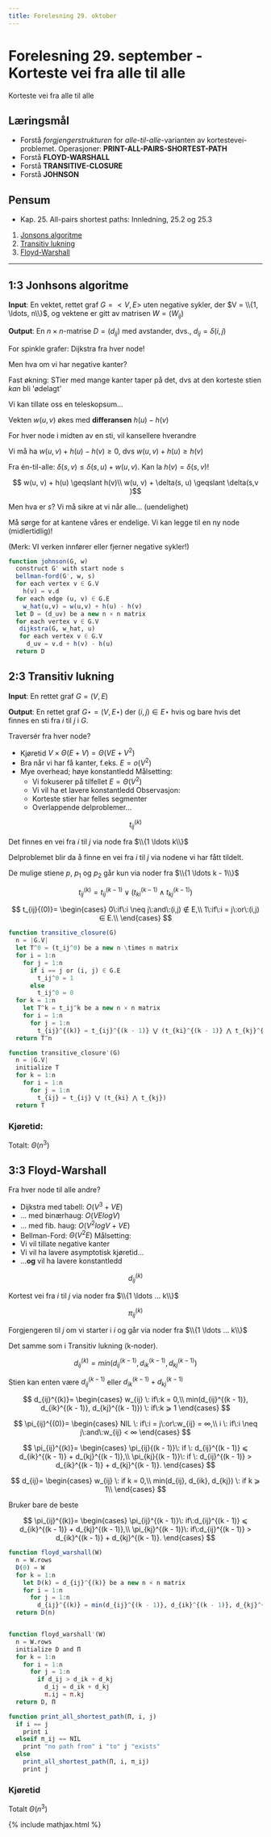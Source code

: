 ```yaml
---
title: Forelesning 29. oktober
---
```


# Forelesning 29. september - Korteste vei fra alle til alle
Korteste vei fra alle til alle

## Læringsmål
- Forstå _forgjengerstrukturen_ for _alle-til-alle_-varianten av kortestevei-problemet. Operasjoner: __PRINT-ALL-PAIRS-SHORTEST-PATH__
- Forstå __FLOYD-WARSHALL__
- Forstå __TRANSITIVE-CLOSURE__
- Forstå __JOHNSON__

## Pensum
- Kap. 25. All-pairs shortest paths: Innledning, 25.2 og 25.3

1. [Jonsons algoritme](#13-jonhsons-algoritme)
2. [Transitiv lukning](#23-transitiv-lukning)
3. [Floyd-Warshall](#33-floyd-warshall)

---

## 1:3 Jonhsons algoritme

__Input__: En vektet, rettet graf $G = <V,E>$ uten negative sykler, der $V = \\{1, \ldots, n\\}$, og vektene er gitt av matrisen $W = (W_{ij})$

__Output__: En $n × n$-matrise $D = (d_{ij})$ med avstander, dvs., $d_{ij} = \delta(i,j)$


For spinkle grafer: Dijkstra fra hver node!

Men hva om vi har negative kanter?

Fast økning: STier med mange kanter taper på det, dvs at den korteste stien _kan_ bli 'ødelagt'

Vi kan tillate oss en teleskopsum...


Vekten $w(u, v)$ økes med __differansen__ $h(u) - h(v)$

For hver node i midten av en sti, vil kansellere hverandre


Vi må ha $w(u, v) + h(u) - h(v) \geqslant 0$, dvs $w(u, v) + h(u) \geqslant h(v)$

Fra én-til-alle: $\delta(s, v) \leqslant \delta(s, u) + w(u, v)$. Kan la $h(v) = \delta(s, v)$!


$$ w(u, v) + h(u) \geqslant h(v)\\
w(u, v) + \delta(s, u) \geqslant \delta(s,v )$$

Men hva er $s$? Vi må sikre at vi når alle... (uendelighet)

Må sørge for at kantene våres er endelige. Vi kan legge til en ny node (midlertidlig)!

(Merk: VI verken innfører eller fjerner negative sykler!)


```julia
function johnson(G, w)
  construct G' with start node s
  bellman-ford(G', w, s)
  for each vertex v ∈ G.V
    h(v) = v.d
  for each edge (u, v) ∈ G.E
    w_hat(u,v) = w(u,v) + h(u) - h(v)
  let D = (d_uv) be a new n × n matrix
  for each vertex v ∈ G.V
   dijkstra(G, w_hat, u)
   for each vertex v ∈ G.V
     d_uv = v.d + h(v) - h(u)
  return D
```

## 2:3 Transitiv lukning

__Input__: En rettet graf $G =(V, E)$

__Output__: En rettet graf $G⋆ = (V, E⋆)$ der $(i, j) ∈ E⋆$ hvis og bare hvis det finnes en sti fra $i$ til $j$ i $G$.


Traversér fra hver node?
  -  Kjøretid $V × \Theta(E + V) = \Theta(VE + V^2)$
  - Bra når vi har få kanter, f.eks. $E = o(V^2)$
  - Mye overhead; høye konstantledd
  Målsetting:
    - Vi fokuserer på tilfellet $E = \Theta(V^2)$
    - Vi vil ha et lavere konstantledd
  Observasjon:
    - Korteste stier har felles segmenter
    - Overlappende delproblemer...

$$ t_{ij}^{(k)} $$

Det finnes en vei fra $i$ til $j$ via node fra $\\{1 \ldots k\\}$


Delproblemet blir da å finne en vei fra $i$ til $j$ via nodene vi har fått tildelt.

De mulige stiene $p$, $p_1$ og $p_2$ går kun via noder fra $\\{1 \ldots k - 1\\}$

$$t_{ij}^{(k)} = t_{ij}^{(k - 1)} \vee (t_{ki}^{(k - 1)} \wedge t_{kj}^{(k - 1)})$$

$$
t_{ij}{(0)}=
\begin{cases}
  0\:if\:i \neq j\:and\:(i,j) ∉ E,\\
  1\:if\:i = j\:or\:(i,j) ∈ E.\\
\end{cases}
$$

```julia
function transitive_closure(G)
  n = |G.V|
  let T^0 = (t_ij^0) be a new n \times n matrix
  for i = 1:n
    for j = 1:n
      if i == j or (i, j) ∈ G.E
        t_ij^0 = 1
      else
        t_ij^0 = 0
  for k = 1:n
    let T^k = t_ij^k be a new n × n matrix
    for i = 1:n
      for j = 1:n
        t_{ij}^{(k)} = t_{ij}^{(k - 1)} ⋁ (t_{ki}^{(k - 1)} ⋀ t_{kj}^{(k - 1)})
  return T^n

function transitive_closure'(G)
  n = |G.V|
  initialize T
  for k = 1:n
    for i = 1:n
      for j = 1:n
        t_{ij} = t_{ij} ⋁ (t_{ki} ⋀ t_{kj})
  return T
```

### Kjøretid:

Totalt: $\Theta(n^3)$


## 3:3 Floyd-Warshall

Fra hver node til alle andre?
- Dijkstra med tabell: $O(V^3 + VE)$
- ... med binærhaug: $O(VElogV)$
- ... med fib. haug: $O(V^2logV + VE)$
- Bellman-Ford: $\Theta(V^2E)$
Målsetting:
- Vi vil tillate negative kanter
- Vi vil ha lavere asymptotisk kjøretid...
- ...__og__ vil ha lavere konstantledd


$$d_{ij}^{(k)}$$

Kortest vei fra $i$ til $j$ via noder fra $\\{1 \ldots ... k\\}$

$$\pi_{ij}^{(k)}$$

Forgjengeren til $j$ om vi starter i $i$ og går via noder fra $\\{1 \ldots ... k\\}$

Det samme som i Transitiv lukning (k-noder).

$$d_{ij}^{(k)} = min(d_{ij}^{(k - 1)}, d_{ik}^{(k - 1)}, d_{kj}^{(k - 1)})$$

Stien kan enten være $d_{ij}^{(k - 1)}$ eller $d_{ik}^{(k - 1)} + d_{kj}^{(k - 1)}$

$$
d_{ij}^{(k)}=
\begin{cases}
  w_{ij} \: if\:k = 0,\\
  min(d_{ij}^{(k - 1)}, d_{ik}^{(k - 1)}, d_{kj}^{(k - 1)}) \: if\:k ⩾ 1
\end{cases}
$$

$$
\pi_{ij}^{(0)}=
\begin{cases}
  NIL \: if\:i = j\:or\:w_{ij} = ∞,\\
  i \: if\:i \neq j\:and\:w_{ij} < ∞
\end{cases}
$$

$$
\pi_{ij}^{(k)}=
\begin{cases}
  \pi_{ij}{(k - 1)}\: if \: d_{ij}^{(k - 1)} ⩽ d_{ik}^{(k - 1)} + d_{kj}^{(k - 1)},\\
  \pi_{kj}{(k - 1)}\: if \: d_{ij}^{(k - 1)} > d_{ik}^{(k - 1)} + d_{kj}^{(k - 1)}.
\end{cases}
$$

$$
d_{ij}=
\begin{cases}
  w_{ij} \: if k = 0,\\
  min(d_{ij}, d_{ik}, d_{kj}) \: if k ⩾ 1\\
\end{cases}
$$

Bruker bare de beste

$$
\pi_{ij}^{(k)}=
\begin{cases}
  \pi_{ij}^{(k - 1)}\: if\:d_{ij}^{(k - 1)} ⩽ d_{ik}^{(k - 1)} + d_{kj}^{(k - 1)},\\
  \pi_{kj}^{(k - 1)}\: if\:d_{ij}^{(k - 1)} > d_{ik}^{(k - 1)} + d_{kj}^{(k - 1)}.
\end{cases}
$$


```julia
function floyd_warshall(W)
  n = W.rows
  D(0) = W
  for k = 1:n
    let D(k) = d_{ij}^{(k)} be a new n × n matrix
    for i = 1:n
      for j = 1:n
        d_{ij}^{(k)} = min(d_{ij}^{(k - 1)}, d_{ik}^{(k - 1)}, d_{kj}^{(k - 1)})
  return D(n)


function floyd_warshall'(W)
  n = W.rows
  initialize D and Π
  for k = 1:n
    for i = 1:n
      for j = 1:n
        if d_ij > d_ik + d_kj
          d_ij = d_ik + d_kj
          π.ij = π.kj
  return D, Π
```

```julia
function print_all_shortest_path(Π, i, j)
  if i == j
    print i
  elseif π_ij == NIL
    print "no path from" i "to" j "exists"
  else
    print_all_shortest_path(Π, i, π_ij)
    print j
```

### Kjøretid

Totalt $\Theta(n^3)$

{% include mathjax.html %}
